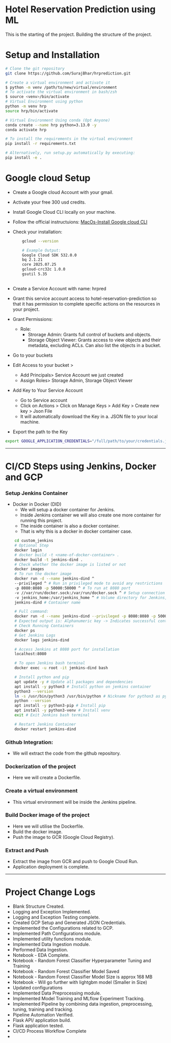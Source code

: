 # Hotel Reservation Prediction using ML

This is the starting of the project. Building the structure of the project.

# Setup and Installation

```bash
# Clone the git repository
git clone https://github.com/SurajBhar/hrprediction.git

# Create a virtual environment and activate it
$ python -m venv /path/to/new/virtual/environment
# To activate the virtual environment in bash/zsh
$ source <venv>/bin/activate
# Virtual Environment using python 
python -m venv hrp
source hrp/bin/activate

# Virtual Environment Using conda (Opt Anyone)
conda create --name hrp python=3.13.0 -y
conda activate hrp

# To install the requirements in the virtual environment
pip install -r requirements.txt

# Alternatively, run setup.py automatically by executing:
pip install -e .

```

# Google cloud Setup
- Create a Google cloud Account with your gmail.
- Activate your free 300 usd credits.
- Install Google Cloud CLI locally on your machine.
- Follow the official instructuions: [MacOs-Install Google cloud CLI](https://cloud.google.com/sdk/docs/install)
- Check your installation: 
    ```bash
        gcloud --version

        # Example Output:
        Google Cloud SDK 532.0.0
        bq 2.1.21
        core 2025.07.25
        gcloud-crc32c 1.0.0
        gsutil 5.35
        
    ```
- Create a Service Account with name: hrpred
- Grant this service account access to hotel-reservation-prediction so that it has permission to complete specific actions on the resources in your project.
- Grant Permissions: 
    - Role: 
        - Strorage Admin: Grants full control of buckets and objects. 
        - Storage Object Viewer: Grants access to view objects and their metadata, excluding ACLs. Can also list the objects in a bucket.

- Go to your buckets
- Edit Access to your bucket >
    - Add Principals> Service Account we just created
    - Assign Roles> Storage Admin, Storage Object Viewer

- Add Key to Your Service Account
    - Go to Service account
    - Click on Actions > Click on Manage Keys > Add Key > Create new key > Json File
    - It will automatically download the Key in a. JSON file to your local machine.

- Export the path to the Key
```bash
export GOOGLE_APPLICATION_CREDENTIALS="/full/path/to/your/credentials.json"

```

---

# CI/CD Steps using Jenkins, Docker and GCP
### Setup Jenkins Container
- Docker in Docker (DID)
    - We will setup a docker container for Jenkins.
    - Inside Jenkins container we will also create one more container for running this project.
    - The inside container is also a docker container. 
    - That is why this is a docker in docker container case.

```bash
    cd custom_jenkins
    # Optional Step
    docker login
    # docker build -t <name-of-docker-container> .
    docker build -t jenkins-dind .
    # Check whether the docker image is listed or not
    docker images
    # To run the docker image
    docker run -d --name jenkins-dind ^
    --privileged ^ # Run in privileged mode to avoid any restrictions
    -p 8080:8080 -p 50000:50000 ^ # To run at 8080 port
    -v //var/run/docker.sock:/var/run/docker.sock ^ # Setup connection between Docker container and jenkins
    -v jenkins_home:/var/jenkins_home ^ # Volume directory for Jenkins, where all the data from jenkins will be stored
    jenkins-dind # Container name

    # Full command:
    docker run -d --name jenkins-dind --privileged -p 8080:8080 -p 50000:50000 -v //var/run/docker.sock:/var/run/docker.sock -v jenkins_home:/var/jenkins_home jenkins-dind
    # Expected output is: Alphanumeric key -> Indicates successful container building
    # Check Running Containers
    docker ps
    # Get Jenkins Logs
    docker logs jenkins-dind

    # Access Jenkins at 8080 port for installation
    localhost:8080

    # To open Jenkins bash terminal
    docker exec -u root -it jenkins-dind bash

    # Install python and pip
    apt update -y # Update all packages and dependencies
    apt install -y python3 # Install python on jenkins container
    python3 --version
    ln -s /usr/bin/python3 /usr/bin/python # Nickname for python3 as python
    python --version
    apt install -y python3-pip # Install pip
    apt install -y python3-venv # Install venv
    exit # Exit Jenkins bash terminal

    # Restart Jenkins Container
    docker restart jenkins-dind

```

### Github Integration:
- We will extract the code from the github repository.

### Dockerization of the project
- Here we will create a Dockerfile.

### Create a virtual environment
- This virtual environment will be inside the Jenkins pipeline.

### Build Docker image of the project
- Here we will utilise the Dockerfile.
- Build the docker image.
- Push the image to GCR (Google Cloud Registry).

### Extract and Push
- Extract the image from GCR and push to Google Cloud Run.
- Application deployment is complete.

---

# Project Change Logs
- Blank Structure Created.
- Logging and Exception Implemented.
- Logging and Exception Testing complete.
- Created GCP Setup and Generated JSON Credentials.
- Implemented the Configurations related to GCP.
- Implemented Path Configurations module.
- Implemented utility functions module.
- Implemented Data Ingestion module.
- Performed Data Ingestion.
- Notebook - EDA Complete.
- Notebook - Random Forest Classifier Hyperparameter Tuning and Training
- Notebook - Random Forest Classifier Model Saved
- Notebook - Random Forest Classifier Model Size is approx 168 MB
- Notebook - Will go further with lightgbm model (Smaller in Size)
- Updated configurations
- Implemented Data Preprocessing module.
- Implemented Model Training and MLflow Experiment Tracking.
- Implemented Pipeline by combining data ingestion, preprocessing, tuning, training and tracking.
- Pipeline Automation Verified.
- Flask API/ application build.
- Flask application tested.
- CI/CD Process Workflow Complete
- 
